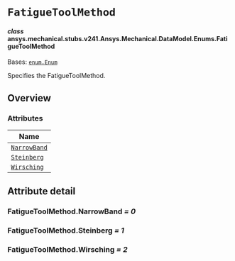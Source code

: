 # `FatigueToolMethod`

<a id="ansys.mechanical.stubs.v241.Ansys.Mechanical.DataModel.Enums.FatigueToolMethod"></a>

#### *class* ansys.mechanical.stubs.v241.Ansys.Mechanical.DataModel.Enums.FatigueToolMethod

Bases: [`enum.Enum`](https://docs.python.org/3/library/enum.html#enum.Enum)

Specifies the FatigueToolMethod.

<!-- !! processed by numpydoc !! -->

<a id="overview"></a>

## Overview

### Attributes

| Name |
| ------------------------------------------------- |
| [`NarrowBand`](#FatigueToolMethod.NarrowBand) |
| [`Steinberg`](#FatigueToolMethod.Steinberg) |
| [`Wirsching`](#FatigueToolMethod.Wirsching) |

<a id="attribute-detail"></a>

## Attribute detail

<a id="FatigueToolMethod.NarrowBand"></a>

### FatigueToolMethod.NarrowBand *= 0*

<a id="FatigueToolMethod.Steinberg"></a>

### FatigueToolMethod.Steinberg *= 1*

<a id="FatigueToolMethod.Wirsching"></a>

### FatigueToolMethod.Wirsching *= 2*


